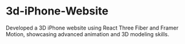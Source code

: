 # 3d-iPhone-Website
Developed a 3D iPhone website using React Three Fiber and Framer Motion, showcasing advanced animation and 3D modeling skills.
